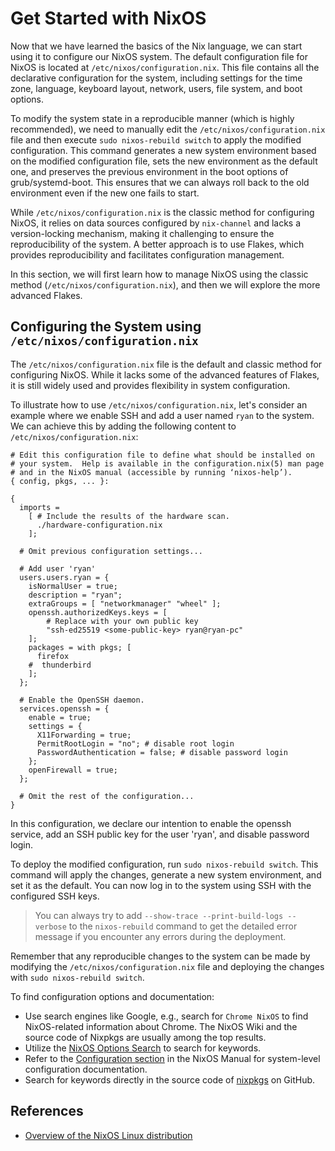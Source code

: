 # Get Started with NixOS

Now that we have learned the basics of the Nix language, we can start using it to
configure our NixOS system. The default configuration file for NixOS is located at
`/etc/nixos/configuration.nix`. This file contains all the declarative configuration for
the system, including settings for the time zone, language, keyboard layout, network,
users, file system, and boot options.

To modify the system state in a reproducible manner (which is highly recommended), we need
to manually edit the `/etc/nixos/configuration.nix` file and then execute
`sudo nixos-rebuild switch` to apply the modified configuration. This command generates a
new system environment based on the modified configuration file, sets the new environment
as the default one, and preserves the previous environment in the boot options of
grub/systemd-boot. This ensures that we can always roll back to the old environment even
if the new one fails to start.

While `/etc/nixos/configuration.nix` is the classic method for configuring NixOS, it
relies on data sources configured by `nix-channel` and lacks a version-locking mechanism,
making it challenging to ensure the reproducibility of the system. A better approach is to
use Flakes, which provides reproducibility and facilitates configuration management.

In this section, we will first learn how to manage NixOS using the classic method
(`/etc/nixos/configuration.nix`), and then we will explore the more advanced Flakes.

## Configuring the System using `/etc/nixos/configuration.nix`

The `/etc/nixos/configuration.nix` file is the default and classic method for configuring
NixOS. While it lacks some of the advanced features of Flakes, it is still widely used and
provides flexibility in system configuration.

To illustrate how to use `/etc/nixos/configuration.nix`, let's consider an example where
we enable SSH and add a user named `ryan` to the system. We can achieve this by adding the
following content to `/etc/nixos/configuration.nix`:

```nix{14-38}
# Edit this configuration file to define what should be installed on
# your system.  Help is available in the configuration.nix(5) man page
# and in the NixOS manual (accessible by running ‘nixos-help’).
{ config, pkgs, ... }:

{
  imports =
    [ # Include the results of the hardware scan.
      ./hardware-configuration.nix
    ];

  # Omit previous configuration settings...

  # Add user 'ryan'
  users.users.ryan = {
    isNormalUser = true;
    description = "ryan";
    extraGroups = [ "networkmanager" "wheel" ];
    openssh.authorizedKeys.keys = [
        # Replace with your own public key
        "ssh-ed25519 <some-public-key> ryan@ryan-pc"
    ];
    packages = with pkgs; [
      firefox
    #  thunderbird
    ];
  };

  # Enable the OpenSSH daemon.
  services.openssh = {
    enable = true;
    settings = {
      X11Forwarding = true;
      PermitRootLogin = "no"; # disable root login
      PasswordAuthentication = false; # disable password login
    };
    openFirewall = true;
  };

  # Omit the rest of the configuration...
}
```

In this configuration, we declare our intention to enable the openssh service, add an SSH
public key for the user 'ryan', and disable password login.

To deploy the modified configuration, run `sudo nixos-rebuild switch`. This command will
apply the changes, generate a new system environment, and set it as the default. You can
now log in to the system using SSH with the configured SSH keys.

> You can always try to add `--show-trace --print-build-logs --verbose` to the
> `nixos-rebuild` command to get the detailed error message if you encounter any errors
> during the deployment.

Remember that any reproducible changes to the system can be made by modifying the
`/etc/nixos/configuration.nix` file and deploying the changes with
`sudo nixos-rebuild switch`.

To find configuration options and documentation:

- Use search engines like Google, e.g., search for `Chrome NixOS` to find NixOS-related
  information about Chrome. The NixOS Wiki and the source code of Nixpkgs are usually
  among the top results.
- Utilize the [NixOS Options Search](https://search.nixos.org/options) to search for
  keywords.
- Refer to the
  [Configuration section](https://nixos.org/manual/nixos/unstable/index.html#ch-configuration)
  in the NixOS Manual for system-level configuration documentation.
- Search for keywords directly in the source code of
  [nixpkgs](https://github.com/NixOS/nixpkgs) on GitHub.

## References

- [Overview of the NixOS Linux distribution](https://wiki.nixos.org/wiki/Overview_of_the_NixOS_Linux_distribution)
